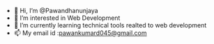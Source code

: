 - 👋 Hi, I’m @Pawandhanunjaya
- 👀 I’m interested in Web Development
- 🌱 I’m currently learning technical tools realted to web development
- 📫 My email id :pawankumard045@gmail.com

<!---
Pawandhanunjaya/Pawandhanunjaya is a ✨ special ✨ repository because its `README.md` (this file) appears on your GitHub profile.
You can click the Preview link to take a look at your changes.
--->
